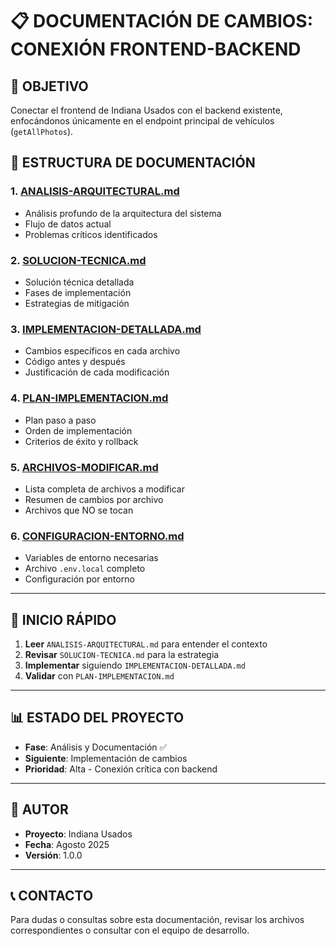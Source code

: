 # 📋 **DOCUMENTACIÓN DE CAMBIOS: CONEXIÓN FRONTEND-BACKEND**

## 🎯 **OBJETIVO**
Conectar el frontend de Indiana Usados con el backend existente, enfocándonos únicamente en el endpoint principal de vehículos (`getAllPhotos`).

## 📁 **ESTRUCTURA DE DOCUMENTACIÓN**

### **1. [ANALISIS-ARQUITECTURAL.md](./ANALISIS-ARQUITECTURAL.md)**
- Análisis profundo de la arquitectura del sistema
- Flujo de datos actual
- Problemas críticos identificados

### **2. [SOLUCION-TECNICA.md](./SOLUCION-TECNICA.md)**
- Solución técnica detallada
- Fases de implementación
- Estrategias de mitigación

### **3. [IMPLEMENTACION-DETALLADA.md](./IMPLEMENTACION-DETALLADA.md)**
- Cambios específicos en cada archivo
- Código antes y después
- Justificación de cada modificación

### **4. [PLAN-IMPLEMENTACION.md](./PLAN-IMPLEMENTACION.md)**
- Plan paso a paso
- Orden de implementación
- Criterios de éxito y rollback

### **5. [ARCHIVOS-MODIFICAR.md](./ARCHIVOS-MODIFICAR.md)**
- Lista completa de archivos a modificar
- Resumen de cambios por archivo
- Archivos que NO se tocan

### **6. [CONFIGURACION-ENTORNO.md](./CONFIGURACION-ENTORNO.md)**
- Variables de entorno necesarias
- Archivo `.env.local` completo
- Configuración por entorno

---

## 🚀 **INICIO RÁPIDO**

1. **Leer** `ANALISIS-ARQUITECTURAL.md` para entender el contexto
2. **Revisar** `SOLUCION-TECNICA.md` para la estrategia
3. **Implementar** siguiendo `IMPLEMENTACION-DETALLADA.md`
4. **Validar** con `PLAN-IMPLEMENTACION.md`

---

## 📊 **ESTADO DEL PROYECTO**

- **Fase**: Análisis y Documentación ✅
- **Siguiente**: Implementación de cambios
- **Prioridad**: Alta - Conexión crítica con backend

---

## 👥 **AUTOR**
- **Proyecto**: Indiana Usados
- **Fecha**: Agosto 2025
- **Versión**: 1.0.0

---

## 📞 **CONTACTO**
Para dudas o consultas sobre esta documentación, revisar los archivos correspondientes o consultar con el equipo de desarrollo.
